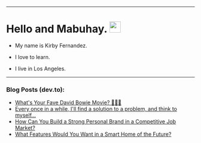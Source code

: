
<img src="https://komarev.com/ghpvc/?username=kirbygit&style=flat-square&color=blue" alt=""/>

---
<h1>
  Hello and Mabuhay.
  <img src="https://media.giphy.com/media/hvRJCLFzcasrR4ia7z/giphy.gif" width="30px"/>
</h1>

- My name is Kirby Fernandez.

- I love to learn.

- I live in Los Angeles.

---

### Blog Posts (dev.to):
<!-- BLOG-POST-LIST:START -->
- [What&#39;s Your Fave David Bowie Movie? 👨‍🎤🎥](https://dev.to/codenewbieteam/whats-your-fave-david-bowie-movie-d7n)
- [Every once in a while, I&#39;ll find a solution to a problem, and think to myself...](https://dev.to/ben/every-once-in-a-while-ill-find-a-solution-to-a-problem-and-think-to-myself-4d1h)
- [How Can You Build a Strong Personal Brand in a Competitive Job Market?](https://dev.to/codenewbieteam/how-can-you-build-a-strong-personal-brand-in-a-competitive-job-market-44pj)
- [What Features Would You Want in a Smart Home of the Future?](https://dev.to/codenewbieteam/what-features-would-you-want-in-a-smart-home-of-the-future-1e2b)
<!-- BLOG-POST-LIST:END -->
